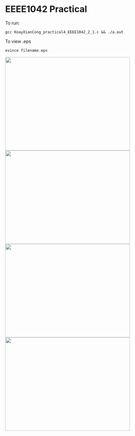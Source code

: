 # EEEE1042 Practical

To run:
```
gcc KoayXianCong_practical4_EEEE1042_2_1.c && ./a.out
```
To view .eps
```
evince filename.eps
```

<img src="https://github.com/xian-cong/EEEE1042-Practical/blob/Practical5/Screenshot%20from%202021-11-08%2016-29-03.png" width="400" height="300">

<img src="https://github.com/xian-cong/EEEE1042-Practical/blob/Practical5/Screenshot%20from%202021-11-08%2016-29-20.png" width="400" height="300">

<img src="https://github.com/xian-cong/EEEE1042-Practical/blob/Practical5/Screenshot%20from%202021-11-08%2016-50-58.png" width="400" height="300">

<img src="https://github.com/xian-cong/EEEE1042-Practical/blob/Practical5/Screenshot%20from%202021-11-08%2016-51-13.png" width="400" height="300">

